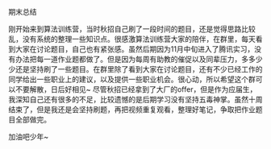 期末总结

刚开始来到算法训练营，当时秋招自己刷了一段时间的题目，还是觉得思路比较乱，没有系统的整理一些知识点。很感激算法训练营大家的陪伴，在群里，每天看到大家在讨论题目，自己也有紧张感。虽然后期因为11月中旬进入了腾讯实习，没有办法把每一道作业题都做了。但是因为每周有助教的催促以及同辈压力，多多少少还是坚持刷了一些题目。在群里除了看到大家在讨论题目，还有不少已经工作的同学给出一些职业上的建议，以及提供一些职业机会。很心动，所以希望这个群可以不要解散，日后好相见~ 尽管秋招已经拿到了大厂的offer，但是作为应届生，我深知自己还有很多的不足，比较遗憾的是后期学习没有坚持五毒神掌。虽然十周结束了，但是我还是会坚持刷题，再把视频重复观看，整理好笔记，争取把作业题目全部做完。

加油吧少年~
